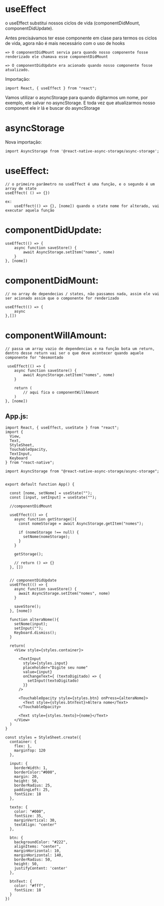 # useEffect

o useEffect substitui nossos ciclos de vida (componentDidMount, componentDidUpdate).

Antes precisávamos ter esse componente em clase para termos os ciclos de vida, agora não é mais necessário com o uso de hooks

    => O componentDidMount servia para quando nosso componente fosse renderizado ele chamava esse componentDidMount 

    => O componentDidUpdate era acionado quando nosso componente fosse atualizado.

Importação: 

    import React, { useEffect } from "react";

Vamos utilizar o asyncStorage para quando digitarmos um nome, por exemplo, ele salvar no asyncStorage.
E toda vez que atualizarmos nosso component ele ir lá e buscar do asyncStorage


# asyncStorage

Nova importação:

    import AsyncStorage from '@react-native-async-storage/async-storage';

# useEffect:

    // o primeiro parâmetro no useEffect é uma função, e o segundo é um array de state
    useEffect( () => {})

    ex: 
        useEffect(() => {}, [nome]) quando o state nome for alterado, vai executar aquela função

# componentDidUpdate:

    useEffect(() => {
        async function saveStore() {
            await AsyncStorage.setItem("nomes", nome)
        }
    }, [nome])

# componentDidMount:
    
    // no array de dependecias / states, não passamos nada, assim ele vai ser acionado assim que o componente for renderizado

    useEffect(() => {
        async    
    },[])

# componentWillAmount:

    // passa um array vazio de dependencias e na função bota um return, dentro desse return vai ser o que deve acontecer quando aquele componente for "desmontado

     useEffect(() => {
        async function saveStore() {
            await AsyncStorage.setItem("nomes", nome)
        }

        return (
            // aqui fica o componentWillAmount
        )
    }, [nome])

## App.js:

    import React, { useEffect, useState } from "react";
    import { 
      View,
      Text,
      StyleSheet,
      TouchableOpacity,
      TextInput,
      Keyboard
    } from "react-native";
    
    import AsyncStorage from "@react-native-async-storage/async-storage";
    
    
    export default function App() {
    
      const [nome, setNome] = useState("");
      const [input, setInput] = useState("");
    
      //componentDidMount
    
      useEffect(() => {
        async function getStorage(){
          const nomeStorage = await AsyncStorage.getItem("nomes");
    
          if (nomeStorage !== null) {
            setNome(nomeStorage);
          }
        }
    
        getStorage();
    
        // return () => {}
      }, [])
    
    
      // componentDidUpdate
      useEffect(() => {
        async function saveStore() {
          await AsyncStorage.setItem("nomes", nome)
        }
    
        saveStore();
      }, [nome])
    
      function alteraNome(){
        setNome(input);
        setInput("");
        Keyboard.dismiss();
      }
    
      return(
        <View style={styles.container}>
    
          <TextInput 
            style={styles.input} 
            placeholder="Digite seu nome" 
            value={input}
            onChangeText={ (textoDigitado) => {
              setInput(textoDigitado)
            }}
          />
    
          <TouchableOpacity style={styles.btn} onPress={alteraNome}>
            <Text style={styles.btnText}>Altera nome</Text>
          </TouchableOpacity>
    
          <Text style={styles.texto}>{nome}</Text>
        </View>
      )
    }
    
    const styles = StyleSheet.create({
      container: {
        flex: 1, 
        marginTop: 120
      },
    
      input: {
        borderWidth: 1,
        borderColor:"#000",
        margin: 20,
        height: 50,
        borderRadius: 25,
        paddingLeft: 25,
        fontSize: 18
      },
    
      texto: {
        color: "#000",
        fontSize: 35,
        marginVertical: 30,
        textAlign: "center"
      },
    
      btn: {
        backgroundColor: "#222",
        alignItems: "center",
        marginHorizontal: 10,
        marginHorizontal: 140,
        borderRadius: 50,
        height: 50,
        justifyContent: 'center'
      },
    
      btnText: {
        color: "#fff",
        fontSize: 18
      }
    })